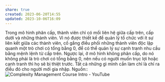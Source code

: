 ```yaml
---
share: true
created: 2023-06-20T14:55
updated: 2023-10-06T16:09
---
```

Trong mô hình phân cấp, thành viên chỉ có mối liên hệ giữa cấp trên, cấp dưới và những thành viên. Vì nó được thiết kế để quản lý tổ chức với ít sự liên kết giữa các thành viên, cố gắng điều phối những thành viên độc lập quanh một trò chơi có tổng bằng 0, để có thể quản lý sự cạnh tranh nhu cầu bằng mệnh lệnh từ cấp trên. Ngược lại, ở mô hình không phân cấp, do nó không phải là trò chơi có tổng bằng 0, nên nếu có người muốn trục lợi hoặc cạnh tranh thì họ sẽ bị thiệt trước. Tất cả những gì mình cần làm chỉ là chỉ ra điều đó cho người mới gia nhập.
Nguồn:: ![Complexity Management Course Intro - YouTube](https://youtu.be/iX-DzSBwclk)
